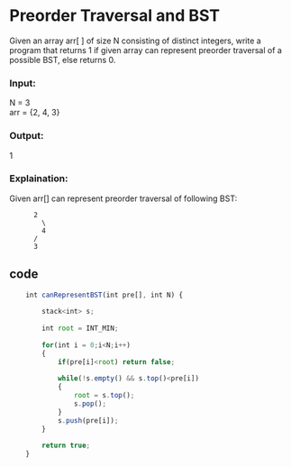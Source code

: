 
# Preorder Traversal and BST 

Given an array arr[ ] of size N consisting of distinct integers, write a program that returns 1 if given array can represent preorder traversal of a possible BST, else returns 0.

### Input:
N = 3 \
arr = {2, 4, 3}
### Output: 
1
### Explaination: 
Given arr[] can represent
preorder traversal of following BST: 
          
          2 
            \
            4
          /
          3
## code

```javascript
    int canRepresentBST(int pre[], int N) {
        
        stack<int> s;
        
        int root = INT_MIN;
        
        for(int i = 0;i<N;i++)
        {
            if(pre[i]<root) return false;
            
            while(!s.empty() && s.top()<pre[i])
            {
                root = s.top();
                s.pop();
            }
            s.push(pre[i]);
        }
        
        return true;
    }
```

  
